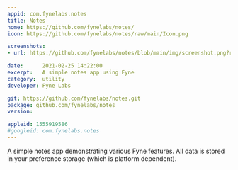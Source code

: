 ```yaml
---
appid: com.fynelabs.notes
title: Notes
home: https://github.com/fynelabs/notes/
icon: https://github.com/fynelabs/notes/raw/main/Icon.png

screenshots:
- url: https://github.com/fynelabs/notes/blob/main/img/screenshot.png?raw=true

date:      2021-02-25 14:22:00
excerpt:   A simple notes app using Fyne
category:  utility
developer: Fyne Labs

git: https://github.com/fynelabs/notes.git
package: github.com/fynelabs/notes
version: 

appleid: 1555919586
#googleid: com.fynelabs.notes
---
```


A simple notes app demonstrating various Fyne features.
All data is stored in your preference storage (which is platform dependent).

